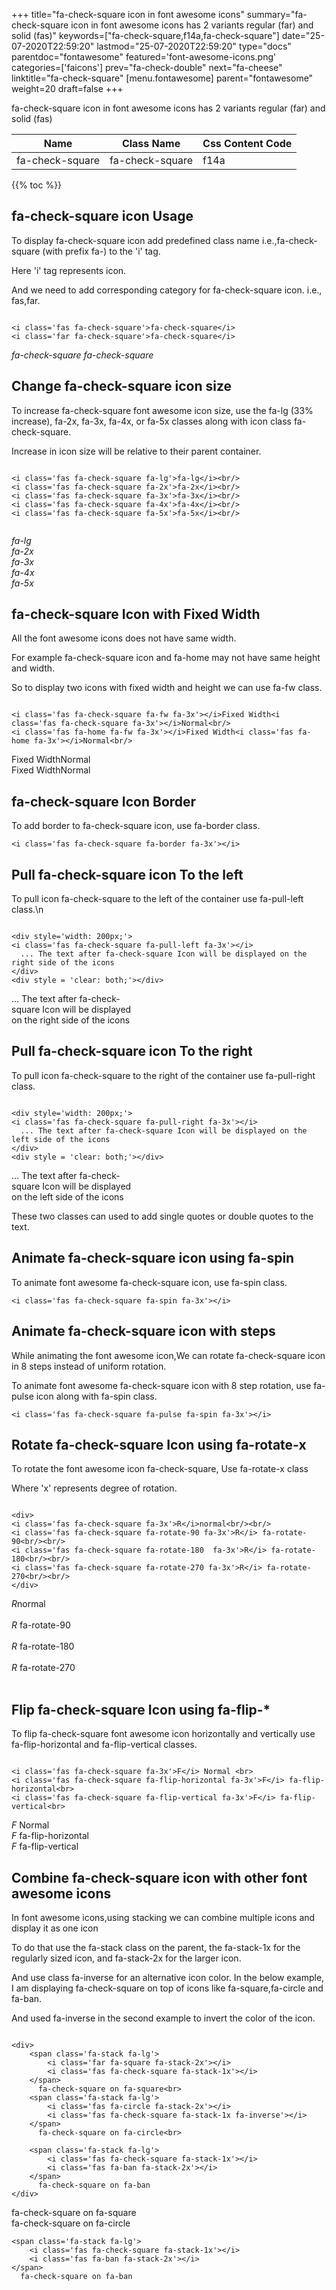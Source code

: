 +++
title="fa-check-square icon in font awesome icons"
summary="fa-check-square icon in font awesome icons has 2 variants regular (far) and solid (fas)"
keywords=["fa-check-square,f14a,fa-check-square"]
date="25-07-2020T22:59:20"
lastmod="25-07-2020T22:59:20"
type="docs"
parentdoc="fontawesome"
featured='font-awesome-icons.png'
categories=['faicons']
prev="fa-check-double"
next="fa-cheese"
linktitle="fa-check-square"
[menu.fontawesome]
parent="fontawesome"
weight=20
draft=false
+++


fa-check-square icon in font awesome icons has 2 variants regular (far) and solid (fas)

<div class='table-responsive'><table class='table'><thead><tr><th>Name</th><th>Class Name</th><th>Css Content Code</th></tr></thead><tbody><tr><td>fa-check-square</td><td>fa-check-square</td><td>f14a</td></tr></tbody></table></div>


{{% toc %}}


## fa-check-square icon Usage

To display fa-check-square icon add predefined class name i.e.,fa-check-square (with prefix fa-) to the 'i' tag.

Here 'i' tag represents icon.

And we need to add corresponding category for fa-check-square icon. i.e., fas,far.


```

<i class='fas fa-check-square'>fa-check-square</i>
<i class='far fa-check-square'>fa-check-square</i>
```

<i class='fas fa-check-square'>fa-check-square</i>
<i class='far fa-check-square'>fa-check-square</i>




## Change fa-check-square icon size
To increase fa-check-square font awesome icon size, use the fa-lg (33% increase), fa-2x, fa-3x, fa-4x, or fa-5x classes along with icon class fa-check-square.

Increase in icon size will be relative to their parent container. 

```

<i class='fas fa-check-square fa-lg'>fa-lg</i><br/>
<i class='fas fa-check-square fa-2x'>fa-2x</i><br/>
<i class='fas fa-check-square fa-3x'>fa-3x</i><br/>
<i class='fas fa-check-square fa-4x'>fa-4x</i><br/>
<i class='fas fa-check-square fa-5x'>fa-5x</i><br/>
            
```

<i class='fas fa-check-square fa-lg'>fa-lg</i><br/>
<i class='fas fa-check-square fa-2x'>fa-2x</i><br/>
<i class='fas fa-check-square fa-3x'>fa-3x</i><br/>
<i class='fas fa-check-square fa-4x'>fa-4x</i><br/>
<i class='fas fa-check-square fa-5x'>fa-5x</i><br/>
            



## fa-check-square Icon with Fixed Width 

All the font awesome icons does not have same width.

For example fa-check-square icon and fa-home may not have same height and width.

So to display two icons with fixed width and height we can use fa-fw class.


```

<i class='fas fa-check-square fa-fw fa-3x'></i>Fixed Width<i class='fas fa-check-square fa-3x'></i>Normal<br/>
<i class='fas fa-home fa-fw fa-3x'></i>Fixed Width<i class='fas fa-home fa-3x'></i>Normal<br/>
```

<i class='fas fa-check-square fa-fw fa-3x'></i>Fixed Width<i class='fas fa-check-square fa-3x'></i>Normal<br/>
<i class='fas fa-home fa-fw fa-3x'></i>Fixed Width<i class='fas fa-home fa-3x'></i>Normal<br/>



## fa-check-square Icon Border 

To add border to fa-check-square icon, use fa-border class.


```
<i class='fas fa-check-square fa-border fa-3x'></i>

```
<i class='fas fa-check-square fa-border fa-3x'></i>





## Pull fa-check-square icon To the left

To pull icon fa-check-square to the left of the container use fa-pull-left class.\n

```

<div style='width: 200px;'>
<i class='fas fa-check-square fa-pull-left fa-3x'></i>
  ... The text after fa-check-square Icon will be displayed on the right side of the icons
</div>
<div style = 'clear: both;'></div>
```

<div style='width: 200px;'>
<i class='fas fa-check-square fa-pull-left fa-3x'></i>
  ... The text after fa-check-square Icon will be displayed on the right side of the icons
</div>
<div style = 'clear: both;'></div>




## Pull fa-check-square icon To the right
To pull icon fa-check-square to the right of the container use fa-pull-right class.

```

<div style='width: 200px;'>
<i class='fas fa-check-square fa-pull-right fa-3x'></i>
  ... The text after fa-check-square Icon will be displayed on the left side of the icons
</div>
<div style = 'clear: both;'></div>
```

<div style='width: 200px;'>
<i class='fas fa-check-square fa-pull-right fa-3x'></i>
  ... The text after fa-check-square Icon will be displayed on the left side of the icons
</div>
<div style = 'clear: both;'></div>

These two classes can used to add single quotes or double quotes to the text.


## Animate fa-check-square icon using fa-spin
To animate font awesome fa-check-square icon, use fa-spin class.

```
<i class='fas fa-check-square fa-spin fa-3x'></i>
```
<i class='fas fa-check-square fa-spin fa-3x'></i>




## Animate fa-check-square icon with steps
While animating the font awesome icon,We can rotate fa-check-square icon in 8 steps instead of uniform rotation.

To animate font awesome fa-check-square icon with 8 step rotation, use fa-pulse icon along with fa-spin class.


```
<i class='fas fa-check-square fa-pulse fa-spin fa-3x'></i>

```
<i class='fas fa-check-square fa-pulse fa-spin fa-3x'></i>





## Rotate fa-check-square Icon using fa-rotate-x
To rotate the font awesome icon fa-check-square, Use fa-rotate-x class

Where 'x' represents degree of rotation.


```

<div>
<i class='fas fa-check-square fa-3x'>R</i>normal<br/><br/>
<i class='fas fa-check-square fa-rotate-90 fa-3x'>R</i> fa-rotate-90<br/><br/> 
<i class='fas fa-check-square fa-rotate-180  fa-3x'>R</i> fa-rotate-180<br/><br/> 
<i class='fas fa-check-square fa-rotate-270 fa-3x'>R</i> fa-rotate-270<br/><br/>
</div>
```

<div>
<i class='fas fa-check-square fa-3x'>R</i>normal<br/><br/>
<i class='fas fa-check-square fa-rotate-90 fa-3x'>R</i> fa-rotate-90<br/><br/> 
<i class='fas fa-check-square fa-rotate-180  fa-3x'>R</i> fa-rotate-180<br/><br/> 
<i class='fas fa-check-square fa-rotate-270 fa-3x'>R</i> fa-rotate-270<br/><br/>
</div>




## Flip fa-check-square Icon using fa-flip-*
To flip fa-check-square font awesome icon horizontally and vertically use fa-flip-horizontal and fa-flip-vertical classes. 

```

<i class='fas fa-check-square fa-3x'>F</i> Normal <br>
<i class='fas fa-check-square fa-flip-horizontal fa-3x'>F</i> fa-flip-horizontal<br>
<i class='fas fa-check-square fa-flip-vertical fa-3x'>F</i> fa-flip-vertical<br>
```

<i class='fas fa-check-square fa-3x'>F</i> Normal <br>
<i class='fas fa-check-square fa-flip-horizontal fa-3x'>F</i> fa-flip-horizontal<br>
<i class='fas fa-check-square fa-flip-vertical fa-3x'>F</i> fa-flip-vertical<br>




## Combine fa-check-square icon with other font awesome icons
In font awesome icons,using stacking we can combine multiple icons and display it as one icon 

To do that use the fa-stack class on the parent, the fa-stack-1x for the regularly sized icon, and fa-stack-2x for the larger icon.

And use class fa-inverse for an alternative icon color. 
In the below example, I am displaying fa-check-square on top of icons like fa-square,fa-circle and fa-ban.

And used fa-inverse in the second example to invert the color of the icon.

```

<div>
    <span class='fa-stack fa-lg'>
        <i class='far fa-square fa-stack-2x'></i>
        <i class='fas fa-check-square fa-stack-1x'></i>
    </span>
      fa-check-square on fa-square<br>
    <span class='fa-stack fa-lg'>
        <i class='fas fa-circle fa-stack-2x'></i>
        <i class='fas fa-check-square fa-stack-1x fa-inverse'></i>
    </span>
      fa-check-square on fa-circle<br>

    <span class='fa-stack fa-lg'>
        <i class='fas fa-check-square fa-stack-1x'></i>
        <i class='fas fa-ban fa-stack-2x'></i>
    </span>
      fa-check-square on fa-ban
</div>
```

<div>
    <span class='fa-stack fa-lg'>
        <i class='far fa-square fa-stack-2x'></i>
        <i class='fas fa-check-square fa-stack-1x'></i>
    </span>
      fa-check-square on fa-square<br>
    <span class='fa-stack fa-lg'>
        <i class='fas fa-circle fa-stack-2x'></i>
        <i class='fas fa-check-square fa-stack-1x fa-inverse'></i>
    </span>
      fa-check-square on fa-circle<br>

    <span class='fa-stack fa-lg'>
        <i class='fas fa-check-square fa-stack-1x'></i>
        <i class='fas fa-ban fa-stack-2x'></i>
    </span>
      fa-check-square on fa-ban
</div>







